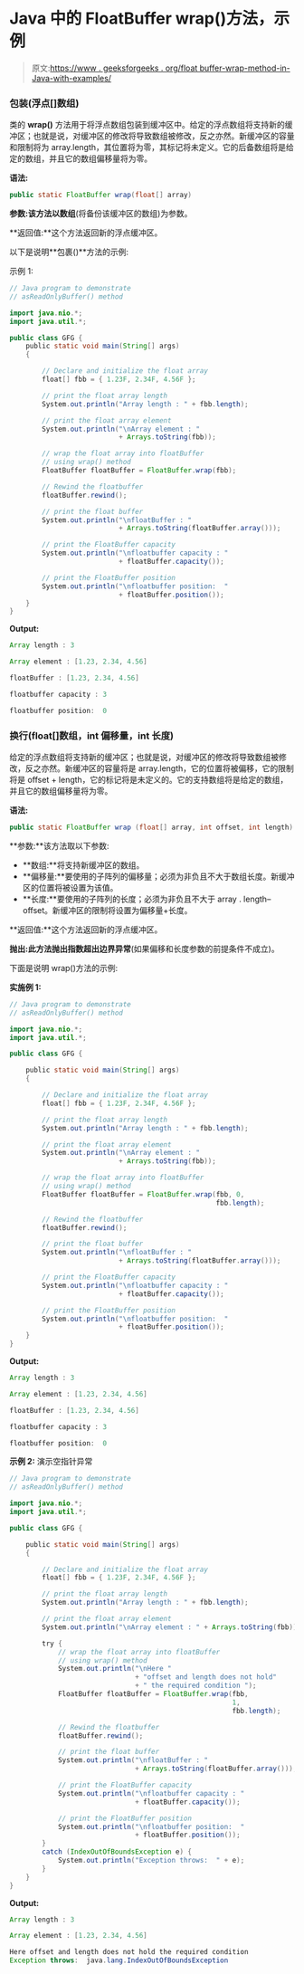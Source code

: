 # Java 中的 FloatBuffer wrap()方法，示例

> 原文:[https://www . geeksforgeeks . org/float buffer-wrap-method-in-Java-with-examples/](https://www.geeksforgeeks.org/floatbuffer-wrap-method-in-java-with-examples/)

### 包装(浮点[]数组)

类的 **wrap()** 方法用于将浮点数组包装到缓冲区中。给定的浮点数组将支持新的缓冲区；也就是说，对缓冲区的修改将导致数组被修改，反之亦然。新缓冲区的容量和限制将为 array.length，其位置将为零，其标记将未定义。它的后备数组将是给定的数组，并且它的数组偏移量将为零。

**语法:**

```java
public static FloatBuffer wrap(float[] array)
```

**参数:**该方法以**数组**(将备份该缓冲区的数组)为参数。

**返回值:**这个方法返回新的浮点缓冲区。

以下是说明**包裹()**方法的示例:

示例 1:

```java
// Java program to demonstrate
// asReadOnlyBuffer() method

import java.nio.*;
import java.util.*;

public class GFG {
    public static void main(String[] args)
    {

        // Declare and initialize the float array
        float[] fbb = { 1.23F, 2.34F, 4.56F };

        // print the float array length
        System.out.println("Array length : " + fbb.length);

        // print the float array element
        System.out.println("\nArray element : "
                           + Arrays.toString(fbb));

        // wrap the float array into floatBuffer
        // using wrap() method
        FloatBuffer floatBuffer = FloatBuffer.wrap(fbb);

        // Rewind the floatbuffer
        floatBuffer.rewind();

        // print the float buffer
        System.out.println("\nfloatBuffer : "
                           + Arrays.toString(floatBuffer.array()));

        // print the FloatBuffer capacity
        System.out.println("\nfloatbuffer capacity : "
                           + floatBuffer.capacity());

        // print the FloatBuffer position
        System.out.println("\nfloatbuffer position:  "
                           + floatBuffer.position());
    }
}
```

**Output:**

```java
Array length : 3

Array element : [1.23, 2.34, 4.56]

floatBuffer : [1.23, 2.34, 4.56]

floatbuffer capacity : 3

floatbuffer position:  0

```

### 换行(float[]数组，int 偏移量，int 长度)

给定的浮点数组将支持新的缓冲区；也就是说，对缓冲区的修改将导致数组被修改，反之亦然。新缓冲区的容量将是 array.length，它的位置将被偏移，它的限制将是 offset + length，它的标记将是未定义的。它的支持数组将是给定的数组，并且它的数组偏移量将为零。

**语法:**

```java
public static FloatBuffer wrap (float[] array, int offset, int length)
```

**参数:**该方法取以下参数:

*   **数组:**将支持新缓冲区的数组。
*   **偏移量:**要使用的子阵列的偏移量；必须为非负且不大于数组长度。新缓冲区的位置将被设置为该值。
*   **长度:**要使用的子阵列的长度；必须为非负且不大于 array . length–offset。新缓冲区的限制将设置为偏移量+长度。

**返回值:**这个方法返回新的浮点缓冲区。

**抛出:**此方法抛出**指数超出边界异常**(如果偏移和长度参数的前提条件不成立)。

下面是说明 wrap()方法的示例:

**实施例 1:**

```java
// Java program to demonstrate
// asReadOnlyBuffer() method

import java.nio.*;
import java.util.*;

public class GFG {

    public static void main(String[] args)
    {

        // Declare and initialize the float array
        float[] fbb = { 1.23F, 2.34F, 4.56F };

        // print the float array length
        System.out.println("Array length : " + fbb.length);

        // print the float array element
        System.out.println("\nArray element : "
                           + Arrays.toString(fbb));

        // wrap the float array into floatBuffer
        // using wrap() method
        FloatBuffer floatBuffer = FloatBuffer.wrap(fbb, 0,
                                                   fbb.length);

        // Rewind the floatbuffer
        floatBuffer.rewind();

        // print the float buffer
        System.out.println("\nfloatBuffer : "
                           + Arrays.toString(floatBuffer.array()));

        // print the FloatBuffer capacity
        System.out.println("\nfloatbuffer capacity : "
                           + floatBuffer.capacity());

        // print the FloatBuffer position
        System.out.println("\nfloatbuffer position:  "
                           + floatBuffer.position());
    }
}
```

**Output:**

```java
Array length : 3

Array element : [1.23, 2.34, 4.56]

floatBuffer : [1.23, 2.34, 4.56]

floatbuffer capacity : 3

floatbuffer position:  0

```

**示例 2:** 演示空指针异常

```java
// Java program to demonstrate
// asReadOnlyBuffer() method

import java.nio.*;
import java.util.*;

public class GFG {

    public static void main(String[] args)
    {

        // Declare and initialize the float array
        float[] fbb = { 1.23F, 2.34F, 4.56F };

        // print the float array length
        System.out.println("Array length : " + fbb.length);

        // print the float array element
        System.out.println("\nArray element : " + Arrays.toString(fbb));

        try {
            // wrap the float array into floatBuffer
            // using wrap() method
            System.out.println("\nHere "
                               + "offset and length does not hold"
                               + " the required condition ");
            FloatBuffer floatBuffer = FloatBuffer.wrap(fbb,
                                                       1,
                                                       fbb.length);

            // Rewind the floatbuffer
            floatBuffer.rewind();

            // print the float buffer
            System.out.println("\nfloatBuffer : "
                               + Arrays.toString(floatBuffer.array()));

            // print the FloatBuffer capacity
            System.out.println("\nfloatbuffer capacity : "
                               + floatBuffer.capacity());

            // print the FloatBuffer position
            System.out.println("\nfloatbuffer position:  "
                               + floatBuffer.position());
        }
        catch (IndexOutOfBoundsException e) {
            System.out.println("Exception throws:  " + e);
        }
    }
}
```

**Output:**

```java
Array length : 3

Array element : [1.23, 2.34, 4.56]

Here offset and length does not hold the required condition 
Exception throws:  java.lang.IndexOutOfBoundsException

```
